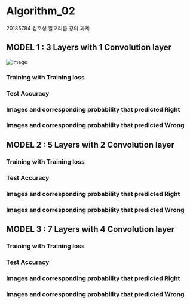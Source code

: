 # Algorithm_02
20185784 김호성 알고리즘 강의 과제

## MODEL 1 : 3 Layers with 1 Convolution layer
![image](https://user-images.githubusercontent.com/38830600/121292373-cff6dd80-c924-11eb-98ec-7fbdf84e80f9.png)

### Training with Training loss

### Test Accuracy

### Images and corresponding probability that predicted Right

### Images and corresponding probability that predicted Wrong


## MODEL 2 : 5 Layers with 2 Convolution layer 

### Training with Training loss

### Test Accuracy

### Images and corresponding probability that predicted Right

### Images and corresponding probability that predicted Wrong


## MODEL 3 : 7 Layers with 4 Convolution layer 

### Training with Training loss

### Test Accuracy

### Images and corresponding probability that predicted Right

### Images and corresponding probability that predicted Wrong
